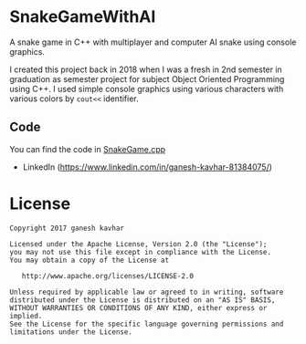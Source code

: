 # SnakeGameWithAI
A snake game in C++ with multiplayer and computer AI snake using console graphics.

I created this project back in 2018 when I was a fresh in 2nd semester in graduation as semester project for subject Object Oriented Programming using C++. I used simple console graphics using various characters with various colors by `cout<<` identifier.

## Code
You can find the code in [SnakeGame.cpp](https://github.com/ganeshkavhar/Snake-Game-With-AI)
- LinkedIn (https://www.linkedin.com/in/ganesh-kavhar-81384075/)

# License

    Copyright 2017 ganesh kavhar

    Licensed under the Apache License, Version 2.0 (the "License");
    you may not use this file except in compliance with the License.
    You may obtain a copy of the License at

       http://www.apache.org/licenses/LICENSE-2.0

    Unless required by applicable law or agreed to in writing, software
    distributed under the License is distributed on an "AS IS" BASIS,
    WITHOUT WARRANTIES OR CONDITIONS OF ANY KIND, either express or implied.
    See the License for the specific language governing permissions and
    limitations under the License.

